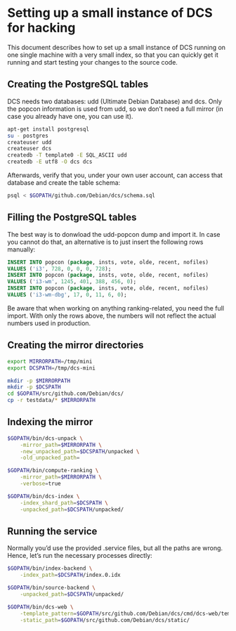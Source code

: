 # Setting up a small instance of DCS for hacking

This document describes how to set up a small instance of DCS running on one
single machine with a very small index, so that you can quickly get it running
and start testing your changes to the source code.

## Creating the PostgreSQL tables

DCS needs two databases: udd (Ultimate Debian Database) and dcs. Only the
popcon information is used from udd, so we don’t need a full mirror (in case
you already have one, you can use it).

```bash
apt-get install postgresql
su - postgres
createuser udd
createuser dcs
createdb -T template0 -E SQL_ASCII udd
createdb -E utf8 -O dcs dcs
```

Afterwards, verify that you, under your own user account, can access that
database and create the table schema:

```bash
psql < $GOPATH/github.com/Debian/dcs/schema.sql
```

## Filling the PostgreSQL tables

The best way is to donwload the udd-popcon dump and import it. In case you
cannot do that, an alternative is to just insert the following rows manually:

```sql
INSERT INTO popcon (package, insts, vote, olde, recent, nofiles)
VALUES ('i3', 728, 0, 0, 0, 728);
INSERT INTO popcon (package, insts, vote, olde, recent, nofiles)
VALUES ('i3-wm', 1245, 401, 388, 456, 0);
INSERT INTO popcon (package, insts, vote, olde, recent, nofiles)
VALUES ('i3-wm-dbg', 17, 0, 11, 6, 0);
```

Be aware that when working on anything ranking-related, you need the full
import. With only the rows above, the numbers will not reflect the actual
numbers used in production.

## Creating the mirror directories

```bash
export MIRRORPATH=/tmp/mini
export DCSPATH=/tmp/dcs-mini

mkdir -p $MIRRORPATH
mkdir -p $DCSPATH
cd $GOPATH/src/github.com/Debian/dcs/
cp -r testdata/* $MIRRORPATH
```

## Indexing the mirror

```bash
$GOPATH/bin/dcs-unpack \
    -mirror_path=$MIRRORPATH \
    -new_unpacked_path=$DCSPATH/unpacked \
    -old_unpacked_path=

$GOPATH/bin/compute-ranking \
    -mirror_path=$MIRRORPATH \
    -verbose=true

$GOPATH/bin/dcs-index \
    -index_shard_path=$DCSPATH \
    -unpacked_path=$DCSPATH/unpacked/
```

## Running the service

Normally you’d use the provided .service files, but all the paths are wrong.
Hence, let’s run the necessary processes directly:

```bash
$GOPATH/bin/index-backend \
    -index_path=$DCSPATH/index.0.idx

$GOPATH/bin/source-backend \
    -unpacked_path=$DCSPATH/unpacked/

$GOPATH/bin/dcs-web \
    -template_pattern=$GOPATH/src/github.com/Debian/dcs/cmd/dcs-web/templates/* \
    -static_path=$GOPATH/src/github.com/Debian/dcs/static/
```
